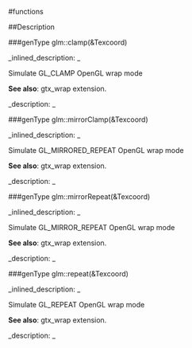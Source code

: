 #functions


<!--
_visible: True_
_advanced: False_
-->

##Description





<!----------------------------------------------------------------------------->

###genType glm::clamp(&Texcoord)

<!--
_syntax: glm::clamp(&Texcoord)_
_name: glm::clamp_
_returns: genType_
_returns_description: _
_parameters: const genType &Texcoord_
_version_started: 0.10.0_
_version_deprecated: _
_summary: _
_constant: False_
_static: False_
_visible: True_
_advanced: False_
-->

_inlined_description: _

Simulate GL_CLAMP OpenGL wrap mode

**See also**: gtx_wrap extension.





_description: _







<!----------------------------------------------------------------------------->

###genType glm::mirrorClamp(&Texcoord)

<!--
_syntax: glm::mirrorClamp(&Texcoord)_
_name: glm::mirrorClamp_
_returns: genType_
_returns_description: _
_parameters: const genType &Texcoord_
_version_started: 0.10.0_
_version_deprecated: _
_summary: _
_constant: False_
_static: False_
_visible: True_
_advanced: False_
-->

_inlined_description: _

Simulate GL_MIRRORED_REPEAT OpenGL wrap mode

**See also**: gtx_wrap extension.





_description: _







<!----------------------------------------------------------------------------->

###genType glm::mirrorRepeat(&Texcoord)

<!--
_syntax: glm::mirrorRepeat(&Texcoord)_
_name: glm::mirrorRepeat_
_returns: genType_
_returns_description: _
_parameters: const genType &Texcoord_
_version_started: 0.10.0_
_version_deprecated: _
_summary: _
_constant: False_
_static: False_
_visible: True_
_advanced: False_
-->

_inlined_description: _

Simulate GL_MIRROR_REPEAT OpenGL wrap mode

**See also**: gtx_wrap extension.





_description: _







<!----------------------------------------------------------------------------->

###genType glm::repeat(&Texcoord)

<!--
_syntax: glm::repeat(&Texcoord)_
_name: glm::repeat_
_returns: genType_
_returns_description: _
_parameters: const genType &Texcoord_
_version_started: 0.10.0_
_version_deprecated: _
_summary: _
_constant: False_
_static: False_
_visible: True_
_advanced: False_
-->

_inlined_description: _

Simulate GL_REPEAT OpenGL wrap mode

**See also**: gtx_wrap extension.





_description: _







<!----------------------------------------------------------------------------->

